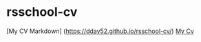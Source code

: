 # rsschool-cv

[My CV Markdown] (https://dday52.github.io/rsschool-cv/)
[My Cv](https://dday52.github.io/rsschool-cv/)